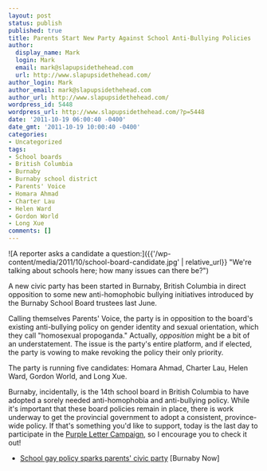 ```yaml
---
layout: post
status: publish
published: true
title: Parents Start New Party Against School Anti-Bullying Policies
author:
  display_name: Mark
  login: Mark
  email: mark@slapupsidethehead.com
  url: http://www.slapupsidethehead.com/
author_login: Mark
author_email: mark@slapupsidethehead.com
author_url: http://www.slapupsidethehead.com/
wordpress_id: 5448
wordpress_url: http://www.slapupsidethehead.com/?p=5448
date: '2011-10-19 06:00:40 -0400'
date_gmt: '2011-10-19 10:00:40 -0400'
categories:
- Uncategorized
tags:
- School boards
- British Columbia
- Burnaby
- Burnaby school district
- Parents' Voice
- Homara Ahmad
- Charter Lau
- Helen Ward
- Gordon World
- Long Xue
comments: []
---
```

![A reporter asks a candidate a question:]({{'/wp-content/media/2011/10/school-board-candidate.jpg' | relative_url}} "We're talking about schools here; how many issues can there be?")

A new civic party has been started in Burnaby, British Columbia in direct opposition to some new anti-homophobic bullying initiatives introduced by the Burnaby School Board trustees last June.

Calling themselves Parents' Voice, the party is in opposition to the board's existing anti-bullying policy on gender identity and sexual orientation, which they call "homosexual propoganda." Actually, _opposition_ might be a bit of an understatement. The issue is the party's entire platform, and if elected, the party is vowing to make revoking the policy their only priority.

The party is running five candidates: Homara Ahmad, Charter Lau, Helen Ward, Gordon  World, and Long Xue.

Burnaby, incidentally, is the 14th school board in British Columbia to have adopted a sorely needed anti-homophobia and anti-bullying policy. While it's important that these board policies remain in place, there is work underway to get the provincial government to adopt a consistent, province-wide policy. If that's something you'd like to support, today is the last day to participate in the [Purple Letter Campaign](http://purplelettercampaign.ca/ "Hurry!"), so I encourage you to check it out!

- [School gay policy sparks parents' civic party](http://www.burnabynow.com/life/School+policy+sparks+parents+civic+party/5536999/story.html) [Burnaby Now]
